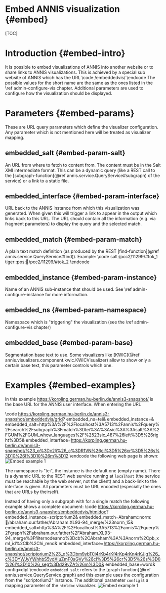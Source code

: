 Embed ANNIS visualization {#embed}
==========

[TOC]

Introduction {#embed-intro}
========

It is possible to embed visualizations of ANNIS into another website or
to share links to ANNIS visualizations.
This is achieved by a special sub website of ANNIS which has the URL
\code
<annis-base-url>/embeddedvis/<visualizer-short-name>
\endcode
The possible values for the short name are the same as the ones listed in the \ref admin-configure-vis chapter.
Additional parameters are used to configure how the visualization should be displayed.

Parameters {#embed-params}
==========

These are URL query parameters which define the visualizer configuration.
Any parameter which is not mentioned here will be treated as visualizer mapping.

embedded_salt {#embed-param-salt}
---------------

An URL from where to fetch to content from.
The content must be in the Salt XMI intermediate format.
This can be a dynamic query (like a REST call to the [subgraph-function](@ref annis.service.QueryService#subgraph) of the service) or a link to a static file.

embedded_interface {#embed-param-interface}
---------------

URL back to the ANNIS instance from which this visualization was generated.
When given this will trigger a link to appear in the output which links back to this URL.
The URL should contain all the information (e.g. via fragment parameters) to display
the query and the selected match.

embedded_match {#embed-param-match}
---------------

A plain text match definition (as produced by the REST [find-function](@ref annis.service.QueryService#find)).
Example:
\code
salt:/pcc2/11299/#tok_1 tiger::pos::salt:/pcc2/11299/#tok_2
\endcode

embedded_instance {#embed-param-instance}
---------------

Name of an ANNIS sub-instance that should be used.
See \ref admin-configure-instance for more information.

embedded_ns {#embed-param-namespace}
---------------

Namespace which is "triggering" the visualization (see the \ref admin-configure-vis chapter)

embedded_base {#embed-param-base}
---------------

Segmentation base text to use.
Some visualizers like [KWIC](@ref annis.visualizers.component.kwic.KWICVisualizer) allow to show only a certain base text,
this parameter controls which one.

Examples {#embed-examples}
=======

In this example https://korpling.german.hu-berlin.de/annis3-snapshot/ is the base URL for the ANNIS user interface.
When entering the URL

\code
https://korpling.german.hu-berlin.de/annis3-snapshot/embeddedvis/grid?
embedded_ns=tei&
embedded_instance=&
embedded_salt=http%3A%2F%2Flocalhost%3A5713%2Fannis%2Fquery%2Fsearch%2Fsubgraph%3Fmatch%3Dtei%3A%3Asic%3A%3Asalt%3A%2FGUM%2FGUM_whow_languages%2F%2523sic_487%26left%3D5%26right%3D5&
embedded_interface=https://korpling.german.hu-berlin.de/annis3-snapshot/%23_q%3Dc2lj%26_c%3DR1VN%26cl%3D5%26cr%3D5%26s%3D10%26l%3D10%26m%3D12
\endcode
the following web page is shown:
![Embed example 1](embed_example1.png)

The namespace is "tei", the instance is the default one (empty name).
There is a dynamic URL to the REST web service running at `localhost` (the service must be reachable by the web server, not the client)
and a back-link to the interface is given.
All parameters must be URL encoded (especially the ones that are URLs by theirself).

Instead of having only a subgraph with for a single match the following example shows a complete document:
\code
https://korpling.german.hu-berlin.de/annis3-snapshot/embeddedvis/htmldoc?
embedded_instance=scriptorium2&
embedded_match=Abraham::norm::salt:/abraham.our.father/Abraham.XL93-94_merge/%23norm_15&
embedded_salt=http%3A%2F%2Flocalhost%3A5713%2Fannis%2Fquery%2Fgraph%2Fabraham.our.father%2FAbraham.XL93-94_merge%3Ffilternodeanno%3Dcb%2CAbraham%3A%3Anorm%2Cpb_xml_id%2Clb%2Chi_rend&
embedded_interface=https://korpling.german.hu-berlin.de/annis3-snapshot/scriptorium2%23_q%3Dbm9ybT0i4rKb4rKf4rKp4rKn4rKJIg%26_c%3DYWJyYWhhbS5vdXIuZmF0aGVy%26cl%3D5%26cr%3D5%26s%3D0%26l%3D10%26_seg%3Dd29yZA%26m%3D0&
embedded_base=word&
config=dipl
\endcode
`embedded_salt` refers to the [graph function](@ref annis.service.QueryService.graph) and this example uses the configuration from the "scriptorium2" instance.
The additional parameter `config` is a mapping parameter of the `htmldoc` visualizer.
![Embed example 1](embed_example2.png)

